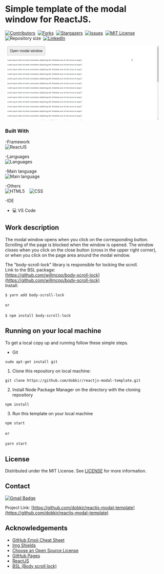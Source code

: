 # Simple template of the modal window for ReactJS.

[![Contributors][contributors-shield]][contributors-url]&nbsp;
[![Forks][forks-shield]][forks-url]&nbsp;
[![Stargazers][stars-shield]][stars-url]&nbsp;
[![Issues][issues-shield]][issues-url]&nbsp;
[![MIT License][license-shield]][license-url]&nbsp;
![Repository size][repo-size-shield]&nbsp;
[![LinkedIn][linkedin-shield]][linkedin-url]

![An example of working with a modal window from this template][product-screenshot]

<!-- TOOLS -->
### Built With

-Framework<br>
![ReactJS](https://img.shields.io/badge/React-%E2%98%85%E2%98%85%E2%98%85%E2%98%85%E2%98%86-007396?logo=React&logoColor=007396&style=for-the-badge)

-Languages<br>
![Languages][languages-shield]

-Main language<br>
![Main language][main-language-shield]

-Others<br>
![HTML5](https://img.shields.io/badge/HTML5-18.8%25-e34c26?logo=Html5&logoColor=e34c26&style=for-the-badge)&nbsp;&nbsp;&nbsp;
![CSS](https://img.shields.io/badge/CSS3-16.6%25-563d7c?logo=CSS3&logoColor=563d7c&style=for-the-badge)

-IDE<br>
* 💻 VS Code

<!-- WORK DESCRIPTION -->
## Work description

The modal window opens when you click on the corresponding button. 
Scrolling of the page is blocked when the window is opened. 
The window closes when you click on the close button (cross in the upper right corner), 
or when you click on the page area around the modal window.

The "body-scroll-lock" library is responsible for locking the scroll.<br> 
Link to the BSL package:<br>
[https://github.com/willmcpo/body-scroll-lock](https://github.com/willmcpo/body-scroll-lock)<br>
Install:
```sh
$ yarn add body-scroll-lock

or

$ npm install body-scroll-lock
```

<!-- GETTING STARTED -->
## Running on your local machine
To get a local copy up and running follow these simple steps.

* Git
```
sudo apt-get install git
```

1. Clone this repository on local machine:
```
git clone https://github.com/dobkir/reactjs-modal-template.git
```

2. Install Node Package Manager on the directory with the cloning repository
```
npm install
```

3. Run this template on your local machine
```sh
npm start

or

yarn start
```

<!-- LICENSE -->
## License

Distributed under the MIT License. See [LICENSE](LICENSE.txt) for more information.


<!-- CONTACT -->
## Contact

[![Gmail Badge](https://img.shields.io/badge/Gmail-d14836?style=for-the-badge&logo=Gmail&logoColor=white&link=mailto:p.kirillov2020@gmail.com)](mailto:p.kirillov2020@gmail.com)

Project Link: [https://github.com/dobkir/reactjs-modal-template](https://github.com/dobkir/reactjs-modal-template)

<!-- ACKNOWLEDGEMENTS -->
## Acknowledgements
* [GitHub Emoji Cheat Sheet](https://www.webpagefx.com/tools/emoji-cheat-sheet)
* [Img Shields](https://shields.io)
* [Choose an Open Source License](https://choosealicense.com)
* [GitHub Pages](https://pages.github.com)
* [ReactJS](https://github.com/facebook/react/)
* [BSL (Body scroll lock)](https://github.com/willmcpo/body-scroll-lock)

<!-- MARKDOWN LINKS & IMAGES -->
<!-- https://www.markdownguide.org/basic-syntax/#reference-style-links -->
[contributors-shield]: https://img.shields.io/github/contributors/dobkir/reactjs-modal-template.svg?style=for-the-badge
[contributors-url]: https://github.com/dobkir/reactjs-modal-template/graphs/contributors
[forks-shield]: https://img.shields.io/github/forks/dobkir/reactjs-modal-template.svg?style=for-the-badge
[forks-url]: https://github.com/dobkir/reactjs-modal-template/network/members
[stars-shield]: https://img.shields.io/github/stars/dobkir/reactjs-modal-template.svg?style=for-the-badge
[stars-url]: https://github.com/dobkir/reactjs-modal-template/stargazers
[issues-shield]: https://img.shields.io/github/issues/dobkir/reactjs-modal-template.svg?style=for-the-badge
[issues-url]: https://github.com/dobkir/reactjs-modal-template/issues
[license-shield]: https://img.shields.io/github/license/dobkir/reactjs-modal-template.svg?style=for-the-badge
[license-url]: https://github.com/dobkir/reactjs-modal-template/blob/master/LICENSE.txt
[linkedin-shield]: https://img.shields.io/badge/-LinkedIn-black.svg?style=for-the-badge&logo=linkedin&colorB=555
[linkedin-url]: https://linkedin.com/
[repo-size-shield]: https://img.shields.io/github/repo-size/dobkir/reactjs-modal-template.svg?style=for-the-badge
[languages-shield]: https://img.shields.io/github/languages/count/dobkir/reactjs-modal-template.svg?style=for-the-badge
[main-language-shield]: https://img.shields.io/github/languages/top/dobkir/reactjs-modal-template.svg?style=for-the-badge&color=f1e05a
[product-screenshot]: public/example_how_it_work.gif
